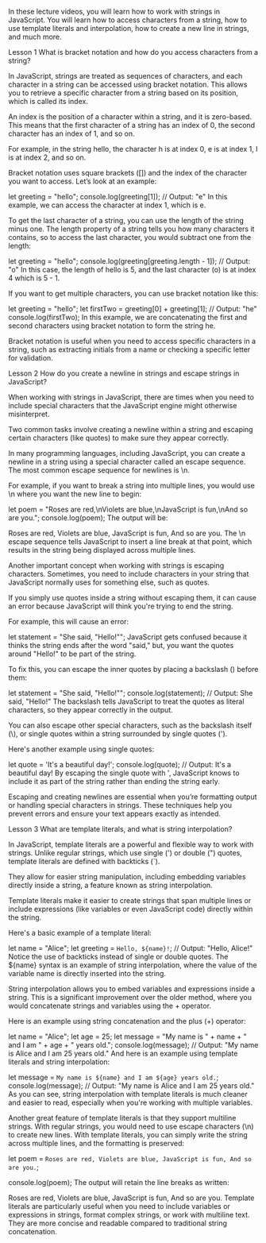 <!-- @format -->

In these lecture videos, you will learn how to work with strings in JavaScript. You will learn how to access characters from a string, how to use template literals and interpolation, how to create a new line in strings, and much more.

Lesson 1
What is bracket notation and how do you access characters from a string?

In JavaScript, strings are treated as sequences of characters, and each character in a string can be accessed using bracket notation. This allows you to retrieve a specific character from a string based on its position, which is called its index.

An index is the position of a character within a string, and it is zero-based. This means that the first character of a string has an index of 0, the second character has an index of 1, and so on.

For example, in the string hello, the character h is at index 0, e is at index 1, l is at index 2, and so on.

Bracket notation uses square brackets ([]) and the index of the character you want to access. Let’s look at an example:

let greeting = "hello";
console.log(greeting[1]); // Output: "e"
In this example, we can access the character at index 1, which is e.

To get the last character of a string, you can use the length of the string minus one. The length property of a string tells you how many characters it contains, so to access the last character, you would subtract one from the length:

let greeting = "hello";
console.log(greeting[greeting.length - 1]); // Output: "o"
In this case, the length of hello is 5, and the last character (o) is at index 4 which is 5 - 1.

If you want to get multiple characters, you can use bracket notation like this:

let greeting = "hello";
let firstTwo = greeting[0] + greeting[1]; // Output: "he"
console.log(firstTwo);
In this example, we are concatenating the first and second characters using bracket notation to form the string he.

Bracket notation is useful when you need to access specific characters in a string, such as extracting initials from a name or checking a specific letter for validation.

Lesson 2
How do you create a newline in strings and escape strings in JavaScript?

When working with strings in JavaScript, there are times when you need to include special characters that the JavaScript engine might otherwise misinterpret.

Two common tasks involve creating a newline within a string and escaping certain characters (like quotes) to make sure they appear correctly.

In many programming languages, including JavaScript, you can create a newline in a string using a special character called an escape sequence. The most common escape sequence for newlines is \n.

For example, if you want to break a string into multiple lines, you would use \n where you want the new line to begin:

let poem = "Roses are red,\nViolets are blue,\nJavaScript is fun,\nAnd so are you.";
console.log(poem);
The output will be:

Roses are red,
Violets are blue,
JavaScript is fun,
And so are you.
The \n escape sequence tells JavaScript to insert a line break at that point, which results in the string being displayed across multiple lines.

Another important concept when working with strings is escaping characters. Sometimes, you need to include characters in your string that JavaScript normally uses for something else, such as quotes.

If you simply use quotes inside a string without escaping them, it can cause an error because JavaScript will think you're trying to end the string.

For example, this will cause an error:

let statement = "She said, "Hello!"";
JavaScript gets confused because it thinks the string ends after the word "said," but, you want the quotes around "Hello!" to be part of the string.

To fix this, you can escape the inner quotes by placing a backslash (\) before them:

let statement = "She said, \"Hello!\"";
console.log(statement); // Output: She said, "Hello!"
The backslash tells JavaScript to treat the quotes as literal characters, so they appear correctly in the output.

You can also escape other special characters, such as the backslash itself (\\), or single quotes within a string surrounded by single quotes (\').

Here's another example using single quotes:

let quote = 'It\'s a beautiful day!';
console.log(quote); // Output: It's a beautiful day!
By escaping the single quote with \', JavaScript knows to include it as part of the string rather than ending the string early.

Escaping and creating newlines are essential when you’re formatting output or handling special characters in strings. These techniques help you prevent errors and ensure your text appears exactly as intended.

Lesson 3
What are template literals, and what is string interpolation?

In JavaScript, template literals are a powerful and flexible way to work with strings. Unlike regular strings, which use single (') or double (") quotes, template literals are defined with backticks (`).

They allow for easier string manipulation, including embedding variables directly inside a string, a feature known as string interpolation.

Template literals make it easier to create strings that span multiple lines or include expressions (like variables or even JavaScript code) directly within the string.

Here's a basic example of a template literal:

let name = "Alice";
let greeting = `Hello, ${name}!`; // Output: "Hello, Alice!"
Notice the use of backticks instead of single or double quotes. The ${name} syntax is an example of string interpolation, where the value of the variable name is directly inserted into the string.

String interpolation allows you to embed variables and expressions inside a string. This is a significant improvement over the older method, where you would concatenate strings and variables using the + operator.

Here is an example using string concatenation and the plus (+) operator:

let name = "Alice";
let age = 25;
let message = "My name is " + name + " and I am " + age + " years old.";
console.log(message); // Output: "My name is Alice and I am 25 years old."
And here is an example using template literals and string interpolation:

let message = `My name is ${name} and I am ${age} years old.`;
console.log(message); // Output: "My name is Alice and I am 25 years old."
As you can see, string interpolation with template literals is much cleaner and easier to read, especially when you're working with multiple variables.

Another great feature of template literals is that they support multiline strings. With regular strings, you would need to use escape characters (\n) to create new lines. With template literals, you can simply write the string across multiple lines, and the formatting is preserved:

let poem = `Roses are red,
Violets are blue,
JavaScript is fun,
And so are you.`;

console.log(poem);
The output will retain the line breaks as written:

Roses are red,
Violets are blue,
JavaScript is fun,
And so are you.
Template literals are particularly useful when you need to include variables or expressions in strings, format complex strings, or work with multiline text. They are more concise and readable compared to traditional string concatenation.
